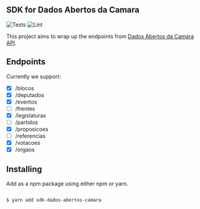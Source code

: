 ## SDK for Dados Abertos da Camara

![Tests](https://github.com/AcompanhaLegis/sdk-dados-abertos-camara-js/workflows/Tests/badge.svg)  ![Lint](https://github.com/AcompanhaLegis/sdk-dados-abertos-camara-js/workflows/Lint/badge.svg)

This project aims to wrap up the endpoints from [Dados Abertos da Camara API](https://dadosabertos.camara.leg.br/swagger/api.html#api).

## Endpoints

Currently we support:

- [x] /blocos
- [x] /deputados
- [x] /eventos
- [ ] /frentes
- [x] /legislaturas
- [ ] /partidos
- [x] /proposicoes
- [ ] /referencias
- [x] /votacoes
- [x] /orgaos 

## Installing

Add as a npm package using either npm or yarn.

```

$ yarn add sdk-dados-abertos-camara

```
